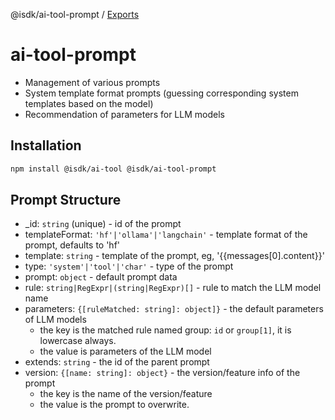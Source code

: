 @isdk/ai-tool-prompt / [Exports](modules.md)

# ai-tool-prompt

* Management of various prompts
* System template format prompts (guessing corresponding system templates based on the model)
* Recommendation of parameters for LLM models

## Installation

```bash
npm install @isdk/ai-tool @isdk/ai-tool-prompt
```

## Prompt Structure

* _id: `string` (unique) - id of the prompt
* templateFormat: `'hf'|'ollama'|'langchain'` - template format of the prompt, defaults to 'hf'
* template: `string` - template of the prompt, eg, '{{messages[0].content}}'
* type: `'system'|'tool'|'char'` - type of the prompt
* prompt: `object` - default prompt data
* rule: `string|RegExpr|(string|RegExpr)[]` - rule to match the LLM model name
* parameters: `{[ruleMatched: string]: object]}` - the default parameters of LLM models
  * the key is the matched rule named group: `id` or `group[1]`, it is lowercase always.
  * the value is parameters of the LLM model
* extends: `string` - the id of the parent prompt
* version: `{[name: string]: object}` - the version/feature info of the prompt
  * the key is the name of the version/feature
  * the value is the prompt to overwrite.
